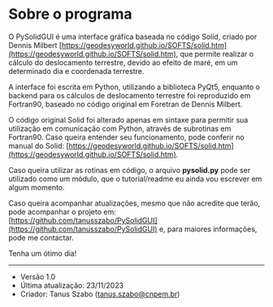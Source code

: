 # Sobre o programa

O PySolidGUI é uma interface gráfica baseada no código Solid, criado por Dennis Milbert [https://geodesyworld.github.io/SOFTS/solid.htm](https://geodesyworld.github.io/SOFTS/solid.htm), que permite realizar o cálculo do deslocamento terrestre, devido ao efeito de maré, em um determinado dia e coordenada terrestre.

A interface foi escrita em Python, utilizando a biblioteca PyQt5, enquanto o backend para os cálculos de deslocamento terrestre foi reproduzido em Fortran90, baseado no código original em Foretran de Dennis Milbert. 

O código original Solid foi alterado apenas em sintaxe para permitir sua utilização em comunicação com Python, através de subrotinas em Fortran90. Caso queira entender seu funcionamento, pode conferir no manual do Solid: [https://geodesyworld.github.io/SOFTS/solid.htm](https://geodesyworld.github.io/SOFTS/solid.htm).

Caso queira utilizar as rotinas em código, o arquivo **pysolid.py** pode ser utilizado como um módulo, que o tutorial/readme eu ainda vou escrever em algum momento.

Caso queira acompanhar atualizações, mesmo que não acredite que terão, pode acompanhar o projeto em: [https://github.com/tanusszabo/PySolidGUI](https://github.com/tanusszabo/PySolidGUI) e, para maiores informações, pode me contactar.

Tenha um ótimo dia!

----
- Versão 1.0
- Última atualização: 23/11/2023
- Criador: Tanus Szabo (tanus.szabo@cnpem.br)
